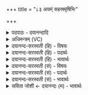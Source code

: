 +++
title = "८३ अयम्ं सहस्रमृषिभिः"

+++
<details><summary>पदपाठः - दयानन्दादि</summary>

अ॒यम्। स॒हस्र॑म्। ऋषि॑भि॒रित्यृषि॑ऽभिः। सह॑स्कृतः। सहः॑कृत॒ इति॒ सहः॑ऽकृतः। स॒मु॒द्रःऽइ॒वेति॑ समु॒द्रःऽइ॑व। प॒प्र॒थे॒। स॒त्यः। सः। अ॒स्य॒। म॒हि॒मा। गृ॒णे॒। शवः॑। य॒ज्ञेषु॑। वि॒प्र॒राज्य॒ इति॑ विप्र॒ऽराज्ये॑। ८३।
</details>

<details><summary>अधिमन्त्रम् (VC)</summary>

- विश्वेदेवा देवताः
- मेधातिथिर्ऋषिः
- निचृत्सतः पङ्क्तिः
- पञ्चमः
</details>

<details><summary>दयानन्द-सरस्वती (हि) - विषयः</summary>

फिर उसी विषय को अगले मन्त्र में कहा है ॥
</details>

<details><summary>दयानन्द-सरस्वती (हि) - पदार्थः</summary>

पदार्थान्वयभाषाः -  हे मनुष्यो ! जो (अयम्) यह सभापति राजा (ऋषिभिः) वेदार्थवेत्ता राजर्षियों के साथ (सहस्रम्) असंख्य प्रकार के ज्ञान को प्राप्त (सहस्कृतः) बल से संयुक्त (सत्यः) और श्रेष्ठ व्यवहारों वा विद्वानों में उत्तम चतुर है (अस्य) इसका (महिमा) महत्त्व (समुद्रइव) समुद्र वा अन्तरिक्ष के तुल्य (पप्रथे) प्रसिद्ध होता है तो (सः) वह पूर्वोक्त मैं प्रजाजन इस राजा के (यज्ञेषु) संगत राजकार्यों और (विप्रराज्ये) बुद्धिमानों के राज्य में (शवः) बल की (गृणे) स्तुति करता हूँ ॥८३ ॥
</details>

<details><summary>दयानन्द-सरस्वती (हि) - भावार्थः</summary>

भावार्थभाषाः -  जो राजादि राजपुरुष विद्वानों के सङ्ग में प्रीति करनेवाले, साहसी, सत्यगुण-कर्म-स्वभावों से युक्त बुद्धिमान् के राज्य में अधिकार को पाये हुए संगत, न्याय और विनय से युक्त कामों को करें, उनकी आकाश के सदृश कीर्ति विस्तार को प्राप्त होती है ॥८३ ॥
</details>

<details><summary>दयानन्द-सरस्वती (सं) - विषयः</summary>

पुनस्तमेव विषयमाह ॥
</details>

<details><summary>दयानन्द-सरस्वती (सं) - पदार्थः</summary>

पदार्थान्वयभाषाः -  हे मनुष्याः ! यद्ययं सभेशो राजा राजर्षिभिः सह सहस्रमसङ्ख्यं ज्ञानं प्राप्तः सहस्कृतः सत्योऽस्त्यस्य महिमा समुद्र इव पप्रथे, तर्हि स प्रजाजनोऽहमस्य यज्ञेषु विप्रराज्ये च शवो गृणे ॥८३ ॥
</details>

<details><summary>दयानन्द-सरस्वती (सं) - भावार्थः</summary>

भावार्थभाषाः -  ये राजादयो राजजना विद्वत्सङ्गप्रियाः साहसिनः सत्यगुणकर्मस्वभावा मेधाविराज्येऽधिकृताः सङ्गतानि न्यायविनययुक्तानि कर्माणि कुर्युस्तेषामाकाशमिव कीर्तिर्विस्तीर्णा भवति ॥८३ ॥
</details>

<details><summary>सविता जोशी ← दयानन्दः (म) - भावार्थः</summary>

भावार्थभाषाः -  जे राजे व राजपुरुष वगैरे विद्वानांच्या संगतीने प्रेमळ, साहसी बनतात. सत्य गुण कर्म, स्वभावानेयुक्त, न्यायाने व विनयाने बुद्धिमानाच्या राज्यात प्रशंसा पदे प्राप्त करून कार्य करतात त्यांची कीर्ती आकाशाप्रमाणे पसरते.
</details>